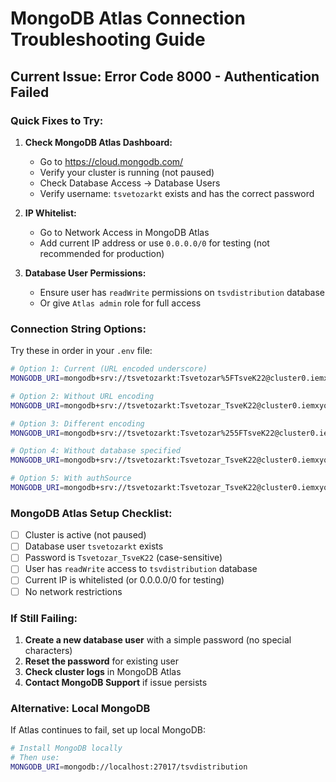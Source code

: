 # MongoDB Atlas Connection Troubleshooting Guide

## Current Issue: Error Code 8000 - Authentication Failed

### Quick Fixes to Try:

1. **Check MongoDB Atlas Dashboard:**
   - Go to https://cloud.mongodb.com/
   - Verify your cluster is running (not paused)
   - Check Database Access → Database Users
   - Verify username: `tsvetozarkt` exists and has the correct password

2. **IP Whitelist:**
   - Go to Network Access in MongoDB Atlas
   - Add current IP address or use `0.0.0.0/0` for testing (not recommended for production)

3. **Database User Permissions:**
   - Ensure user has `readWrite` permissions on `tsvdistribution` database
   - Or give `Atlas admin` role for full access

### Connection String Options:

Try these in order in your `.env` file:

```bash
# Option 1: Current (URL encoded underscore)
MONGODB_URI=mongodb+srv://tsvetozarkt:Tsvetozar%5FTsveK22@cluster0.iemxyqg.mongodb.net/tsvdistribution?retryWrites=true&w=majority&appName=Cluster0

# Option 2: Without URL encoding
MONGODB_URI=mongodb+srv://tsvetozarkt:Tsvetozar_TsveK22@cluster0.iemxyqg.mongodb.net/tsvdistribution?retryWrites=true&w=majority&appName=Cluster0

# Option 3: Different encoding
MONGODB_URI=mongodb+srv://tsvetozarkt:Tsvetozar%255FTsveK22@cluster0.iemxyqg.mongodb.net/tsvdistribution?retryWrites=true&w=majority&appName=Cluster0

# Option 4: Without database specified
MONGODB_URI=mongodb+srv://tsvetozarkt:Tsvetozar_TsveK22@cluster0.iemxyqg.mongodb.net/?retryWrites=true&w=majority&appName=Cluster0

# Option 5: With authSource
MONGODB_URI=mongodb+srv://tsvetozarkt:Tsvetozar_TsveK22@cluster0.iemxyqg.mongodb.net/tsvdistribution?retryWrites=true&w=majority&appName=Cluster0&authSource=admin
```

### MongoDB Atlas Setup Checklist:

- [ ] Cluster is active (not paused)
- [ ] Database user `tsvetozarkt` exists
- [ ] Password is `Tsvetozar_TsveK22` (case-sensitive)
- [ ] User has `readWrite` access to `tsvdistribution` database
- [ ] Current IP is whitelisted (or 0.0.0.0/0 for testing)
- [ ] No network restrictions

### If Still Failing:

1. **Create a new database user** with a simple password (no special characters)
2. **Reset the password** for existing user
3. **Check cluster logs** in MongoDB Atlas
4. **Contact MongoDB Support** if issue persists

### Alternative: Local MongoDB

If Atlas continues to fail, set up local MongoDB:

```bash
# Install MongoDB locally
# Then use:
MONGODB_URI=mongodb://localhost:27017/tsvdistribution
```
